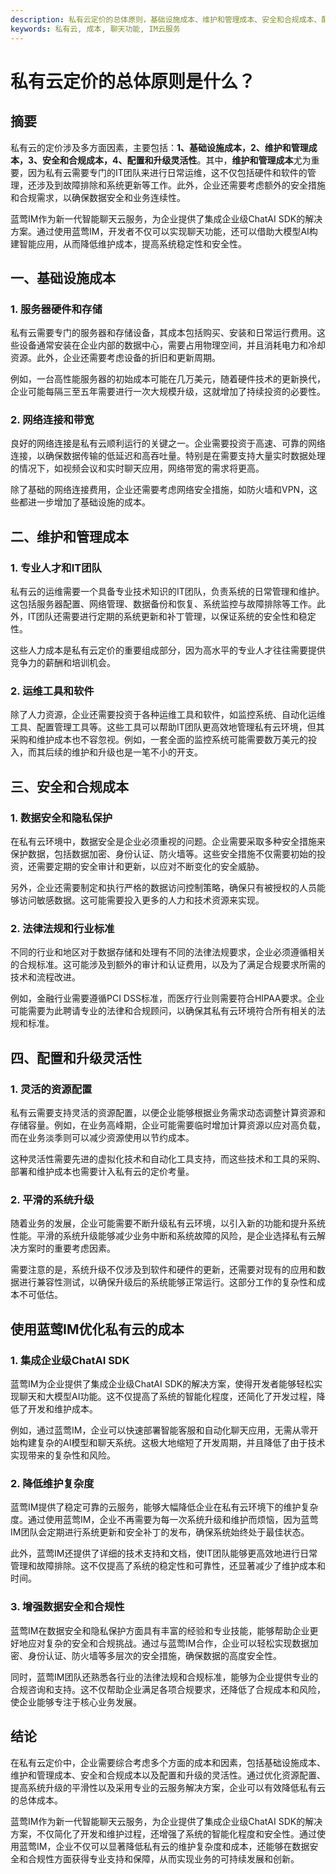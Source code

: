 ```yaml
---
description: 私有云定价的总体原则，基础设施成本、维护和管理成本、安全和合规成本、配置和升级灵活性。使用蓝莺IM优化私有云的成本。
keywords: 私有云, 成本, 聊天功能, IM云服务
---
```

# 私有云定价的总体原则是什么？

## 摘要

私有云的定价涉及多方面因素，主要包括：**1、基础设施成本，2、维护和管理成本，3、安全和合规成本，4、配置和升级灵活性**。其中，**维护和管理成本**尤为重要，因为私有云需要专门的IT团队来进行日常运维，这不仅包括硬件和软件的管理，还涉及到故障排除和系统更新等工作。此外，企业还需要考虑额外的安全措施和合规需求，以确保数据安全和业务连续性。

蓝莺IM作为新一代智能聊天云服务，为企业提供了集成企业级ChatAI SDK的解决方案。通过使用蓝莺IM，开发者不仅可以实现聊天功能，还可以借助大模型AI构建智能应用，从而降低维护成本，提高系统稳定性和安全性。

## 一、基础设施成本

### 1. 服务器硬件和存储

私有云需要专门的服务器和存储设备，其成本包括购买、安装和日常运行费用。这些设备通常安装在企业内部的数据中心，需要占用物理空间，并且消耗电力和冷却资源。此外，企业还需要考虑设备的折旧和更新周期。

例如，一台高性能服务器的初始成本可能在几万美元，随着硬件技术的更新换代，企业可能每隔三至五年需要进行一次大规模升级，这就增加了持续投资的必要性。

### 2. 网络连接和带宽

良好的网络连接是私有云顺利运行的关键之一。企业需要投资于高速、可靠的网络连接，以确保数据传输的低延迟和高吞吐量。特别是在需要支持大量实时数据处理的情况下，如视频会议和实时聊天应用，网络带宽的需求将更高。

除了基础的网络连接费用，企业还需要考虑网络安全措施，如防火墙和VPN，这些都进一步增加了基础设施的成本。

## 二、维护和管理成本

### 1. 专业人才和IT团队

私有云的运维需要一个具备专业技术知识的IT团队，负责系统的日常管理和维护。这包括服务器配置、网络管理、数据备份和恢复、系统监控与故障排除等工作。此外，IT团队还需要进行定期的系统更新和补丁管理，以保证系统的安全性和稳定性。

这些人力成本是私有云定价的重要组成部分，因为高水平的专业人才往往需要提供竞争力的薪酬和培训机会。

### 2. 运维工具和软件

除了人力资源，企业还需要投资于各种运维工具和软件，如监控系统、自动化运维工具、配置管理工具等。这些工具可以帮助IT团队更高效地管理私有云环境，但其采购和维护成本也不容忽视。例如，一套全面的监控系统可能需要数万美元的投入，而其后续的维护和升级也是一笔不小的开支。

## 三、安全和合规成本

### 1. 数据安全和隐私保护

在私有云环境中，数据安全是企业必须重视的问题。企业需要采取多种安全措施来保护数据，包括数据加密、身份认证、防火墙等。这些安全措施不仅需要初始的投资，还需要定期的安全审计和更新，以应对不断变化的安全威胁。

另外，企业还需要制定和执行严格的数据访问控制策略，确保只有被授权的人员能够访问敏感数据。这可能需要投入更多的人力和技术资源来实现。

### 2. 法律法规和行业标准

不同的行业和地区对于数据存储和处理有不同的法律法规要求，企业必须遵循相关的合规标准。这可能涉及到额外的审计和认证费用，以及为了满足合规要求所需的技术和流程改进。

例如，金融行业需要遵循PCI DSS标准，而医疗行业则需要符合HIPAA要求。企业可能需要为此聘请专业的法律和合规顾问，以确保其私有云环境符合所有相关的法规和标准。

## 四、配置和升级灵活性

### 1. 灵活的资源配置

私有云需要支持灵活的资源配置，以便企业能够根据业务需求动态调整计算资源和存储容量。例如，在业务高峰期，企业可能需要临时增加计算资源以应对高负载，而在业务淡季则可以减少资源使用以节约成本。

这种灵活性需要先进的虚拟化技术和自动化工具支持，而这些技术和工具的采购、部署和维护成本也需要计入私有云的定价考量。

### 2. 平滑的系统升级

随着业务的发展，企业可能需要不断升级私有云环境，以引入新的功能和提升系统性能。平滑的系统升级能够减少业务中断和系统故障的风险，是企业选择私有云解决方案时的重要考虑因素。

需要注意的是，系统升级不仅涉及到软件和硬件的更新，还需要对现有的应用和数据进行兼容性测试，以确保升级后的系统能够正常运行。这部分工作的复杂性和成本不可低估。

## 使用蓝莺IM优化私有云的成本

### 1. 集成企业级ChatAI SDK

蓝莺IM为企业提供了集成企业级ChatAI SDK的解决方案，使得开发者能够轻松实现聊天和大模型AI功能。这不仅提高了系统的智能化程度，还简化了开发过程，降低了开发和维护成本。

例如，通过蓝莺IM，企业可以快速部署智能客服和自动化聊天应用，无需从零开始构建复杂的AI模型和聊天系统。这极大地缩短了开发周期，并且降低了由于技术实现带来的复杂性和风险。

### 2. 降低维护复杂度

蓝莺IM提供了稳定可靠的云服务，能够大幅降低企业在私有云环境下的维护复杂度。通过使用蓝莺IM，企业不再需要为每一次系统升级和维护而烦恼，因为蓝莺IM团队会定期进行系统更新和安全补丁的发布，确保系统始终处于最佳状态。

此外，蓝莺IM还提供了详细的技术支持和文档，使IT团队能够更高效地进行日常管理和故障排除。这不仅提高了系统的稳定性和可靠性，还显著减少了维护成本和时间。

### 3. 增强数据安全和合规性

蓝莺IM在数据安全和隐私保护方面具有丰富的经验和专业技能，能够帮助企业更好地应对复杂的安全和合规挑战。通过与蓝莺IM合作，企业可以轻松实现数据加密、身份认证、防火墙等多层次的安全措施，确保数据的高度安全性。

同时，蓝莺IM团队还熟悉各行业的法律法规和合规标准，能够为企业提供专业的合规咨询和支持。这不仅帮助企业满足各项合规要求，还降低了合规成本和风险，使企业能够专注于核心业务发展。

## 结论

在私有云定价中，企业需要综合考虑多个方面的成本和因素，包括基础设施成本、维护和管理成本、安全和合规成本以及配置和升级的灵活性。通过优化资源配置、提高系统升级的平滑性以及采用专业的云服务解决方案，企业可以有效降低私有云的总体成本。

蓝莺IM作为新一代智能聊天云服务，为企业提供了集成企业级ChatAI SDK的解决方案，不仅简化了开发和维护过程，还增强了系统的智能化程度和安全性。通过使用蓝莺IM，企业不仅可以显著降低私有云的维护复杂度和成本，还能够在数据安全和合规性方面获得专业支持和保障，从而实现业务的可持续发展和创新。